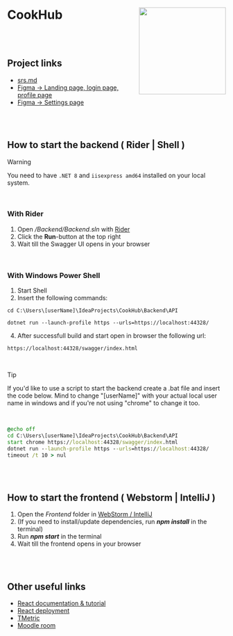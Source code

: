 # CookHub <img src="https://github.com/SE-TINF22B6/CookHub/assets/113697513/f781dc67-1bf9-4b25-9995-7830d95fb300" width="200" align="right" />

<br><br> 


## Project links
* [srs.md](https://github.com/SE-TINF22B6/CookHub/blob/main/Project_Doc/srs.md)
* [Figma -> Landing page, login page, profile page](https://www.figma.com/file/YHS8HmBRaxqjHzQbqMhtNq/CookHub?type=design&node-id=0-1&mode=design&t=vMBnJrB1Yd5jKPKg-0)
* [Figma -> Settings page](https://www.figma.com/file/iW8TJhQ7snE6523q0IxiQS/Untitled?type=design&node-id=0-1&mode=design&t=2PGnPwCH4JaiCH0N-0)

<br><br>

## How to start the backend ( Rider | Shell )

> [!warning]
> You need to have `.NET 8` and  `iisexpress amd64` installed on your local system.

<br>

### With Rider

1. Open */Backend/Backend.sln* with [Rider](https://www.jetbrains.com/de-de/rider/)
2. Click the **Run**-button at the top right
3. Wait till the Swagger UI opens in your browser

<br>

### With Windows Power Shell

1. Start Shell
2. Insert the following commands:
```shell
cd C:\Users\[userName]\IdeaProjects\CookHub\Backend\API
```
```shell
dotnet run --launch-profile https --urls=https://localhost:44328/
```
4. After successfull build and start open in browser the following url:
```shell
https://localhost:44328/swagger/index.html
```

<br>

> [!tip]
> If you'd like to use a script to start the backend create a .bat file and insert the code below.
> Mind to change "[userName]" with your actual local user name in windows and if you're not using "chrome" to change it too.

<br>

```bat
@echo off
cd C:\Users\[userName]\IdeaProjects\CookHub\Backend\API
start chrome https://localhost:44328/swagger/index.html
dotnet run --launch-profile https --urls=https://localhost:44328/
timeout /t 10 > nul
```


<br><br>

## How to start the frontend ( Webstorm | IntelliJ )


1. Open the *Frontend* folder in [WebStorm / IntelliJ](https://www.jetbrains.com/de-de/webstorm/)
2. (If you need to install/update dependencies, run ***npm install*** in the terminal) 
3. Run ***npm start*** in the terminal
4. Wait till the frontend opens in your browser


<br><br>

## Other useful links
* [React documentation & tutorial](https://react.dev/)
* [React deployment](https://create-react-app.dev/docs/deployment/)
* [TMetric](https://app.tmetric.com/)
* [Moodle room](https://moodle.dhbw.de/course/view.php?id=8728)
